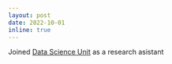 ```yaml
---
layout: post
date: 2022-10-01
inline: true
---
```


Joined [Data Science Unit](https://web.inf.ed.ac.uk/data-science-unit) as a research asistant
